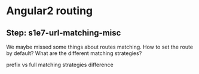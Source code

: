 Angular2 routing
================

Step: s1e7-url-matching-misc
-------------

We maybe missed some things about routes matching.
How to set the route by default?
What are the different matching strategies?

prefix vs full matching strategies difference



